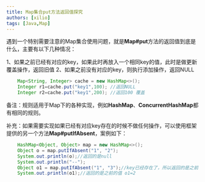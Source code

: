 ```yaml
---
title: Map集合put方法返回值探究
authors: [xilio]
tags: [Java,Map]
---
```


遇到一个特别需要注意的Map集合使用问题，就是**Map#put**方法的返回值到底是什么，主要有以下几种情况：

1、如果之前已经有对应的key，如果此时再放入一个相同key的值，此时是做更新覆盖操作，返回旧值
2、如果之前没有对应的key，则执行添加操作，返回NULL

```java
    Map<String, Integer> cache = new HashMap<>();
    Integer r1=cache.put("key1",100); //返回NULL
    Integer r2=cache.put("key1",200); //返回100 覆盖

```
备注：规则适用于Map下的各种实现，例如**HashMap**、**ConcurrentHashMap**都有相同的规则。

补充：如果需要实现如果已经有对应key存在的时候不做任何操作，可以使用框架提供的另一个方法**Map#putIfAbsent**，案例如下：
```java
    HashMap<Object, Object> map = new HashMap<>();
    Object o = map.putIfAbsent("1", "2");
    System.out.println(o);//返回的是null
    System.out.println("--");
    Object o1 = map.putIfAbsent("1", "3");//key已经存在了，所以返回的是之前的值 不做任何操作
    System.out.println(o1);//返回的是之前的值 o1=2

```
